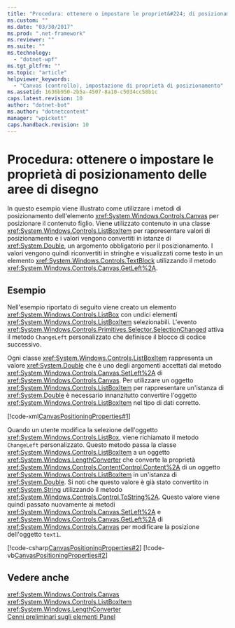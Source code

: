 ```yaml
---
title: "Procedura: ottenere o impostare le propriet&#224; di posizionamento delle aree di disegno | Microsoft Docs"
ms.custom: ""
ms.date: "03/30/2017"
ms.prod: ".net-framework"
ms.reviewer: ""
ms.suite: ""
ms.technology: 
  - "dotnet-wpf"
ms.tgt_pltfrm: ""
ms.topic: "article"
helpviewer_keywords: 
  - "Canvas (controllo), impostazione di proprietà di posizionamento"
ms.assetid: 1636b950-2b5a-4507-8a10-c5034cc58b1c
caps.latest.revision: 10
author: "dotnet-bot"
ms.author: "dotnetcontent"
manager: "wpickett"
caps.handback.revision: 10
---
```

# Procedura: ottenere o impostare le propriet&#224; di posizionamento delle aree di disegno
In questo esempio viene illustrato come utilizzare i metodi di posizionamento dell'elemento <xref:System.Windows.Controls.Canvas> per posizionare il contenuto figlio.  Viene utilizzato contenuto in una classe <xref:System.Windows.Controls.ListBoxItem> per rappresentare valori di posizionamento e i valori vengono convertiti in istanze di <xref:System.Double>, un argomento obbligatorio per il posizionamento.  I valori vengono quindi riconvertiti in stringhe e visualizzati come testo in un elemento <xref:System.Windows.Controls.TextBlock> utilizzando il metodo <xref:System.Windows.Controls.Canvas.GetLeft%2A>.  
  
## Esempio  
 Nell'esempio riportato di seguito viene creato un elemento <xref:System.Windows.Controls.ListBox> con undici elementi <xref:System.Windows.Controls.ListBoxItem> selezionabili.  L'evento <xref:System.Windows.Controls.Primitives.Selector.SelectionChanged> attiva il metodo `ChangeLeft` personalizzato che definisce il blocco di codice successivo.  
  
 Ogni classe <xref:System.Windows.Controls.ListBoxItem> rappresenta un valore <xref:System.Double> che è uno degli argomenti accettati dal metodo <xref:System.Windows.Controls.Canvas.SetLeft%2A> di <xref:System.Windows.Controls.Canvas>.  Per utilizzare un oggetto <xref:System.Windows.Controls.ListBoxItem> per rappresentare un'istanza di <xref:System.Double> è necessario innanzitutto convertire l'oggetto <xref:System.Windows.Controls.ListBoxItem> nel tipo di dati corretto.  
  
 [!code-xml[CanvasPositioningProperties#1](../../../../samples/snippets/csharp/VS_Snippets_Wpf/CanvasPositioningProperties/CSharp/Window1.xaml#1)]  
  
 Quando un utente modifica la selezione dell'oggetto <xref:System.Windows.Controls.ListBox>, viene richiamato il metodo `ChangeLeft` personalizzato.  Questo metodo passa la classe <xref:System.Windows.Controls.ListBoxItem> a un oggetto <xref:System.Windows.LengthConverter> che converte la proprietà <xref:System.Windows.Controls.ContentControl.Content%2A> di un oggetto <xref:System.Windows.Controls.ListBoxItem> in un'istanza di <xref:System.Double>. Si noti che questo valore è già stato convertito in <xref:System.String> utilizzando il metodo <xref:System.Windows.Controls.Control.ToString%2A>.  Questo valore viene quindi passato nuovamente ai metodi <xref:System.Windows.Controls.Canvas.SetLeft%2A> e <xref:System.Windows.Controls.Canvas.GetLeft%2A> di <xref:System.Windows.Controls.Canvas> per modificare la posizione dell'oggetto `text1`.  
  
 [!code-csharp[CanvasPositioningProperties#2](../../../../samples/snippets/csharp/VS_Snippets_Wpf/CanvasPositioningProperties/CSharp/Window1.xaml.cs#2)]
 [!code-vb[CanvasPositioningProperties#2](../../../../samples/snippets/visualbasic/VS_Snippets_Wpf/CanvasPositioningProperties/VisualBasic/Window1.xaml.vb#2)]  
  
## Vedere anche  
 <xref:System.Windows.Controls.Canvas>   
 <xref:System.Windows.Controls.ListBoxItem>   
 <xref:System.Windows.LengthConverter>   
 [Cenni preliminari sugli elementi Panel](../../../../docs/framework/wpf/controls/panels-overview.md)